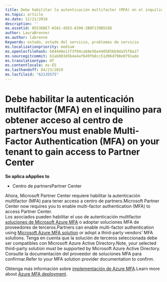 ```yaml
---
title: Debe habilitar la autenticación multifactor (MFA) en el inquilino para obtener acceso a esta página | Centro de partners
ms.topic: article
ms.date: 12/21/2018
description: ''
ms.assetid: 05536BE7-A581-45D3-A390-2B9F139B5C6D
author: LauraBrenner
ms.author: labrenne
Keywords: estado, estado del servicio, problemas de servicio
ms.localizationpriority: medium
ms.openlocfilehash: b04440e11f3f04ca68e56e440585bb9da55f8a27
ms.sourcegitcommit: b1ab80345b4e4af649fb8cc51d96d798e0791ade
ms.translationtype: HT
ms.contentlocale: es-ES
ms.lasthandoff: 04/23/2019
ms.locfileid: "62135575"
---
```

# <a name="you-must-enable-multi-factor-authentication-mfa-on-your-tenant-to-gain-access-to-partner-center"></a><span data-ttu-id="1a5a8-103">Debe habilitar la autenticación multifactor (MFA) en el inquilino para obtener acceso al centro de partners</span><span class="sxs-lookup"><span data-stu-id="1a5a8-103">You must enable Multi-Factor Authentication (MFA) on your tenant to gain access to Partner Center</span></span>

<span data-ttu-id="1a5a8-104">**Se aplica a**</span><span class="sxs-lookup"><span data-stu-id="1a5a8-104">**Applies to**</span></span>

- <span data-ttu-id="1a5a8-105">Centro de partners</span><span class="sxs-lookup"><span data-stu-id="1a5a8-105">Partner Center</span></span>


<span data-ttu-id="1a5a8-106">Ahora, Microsoft Partner Center requiere habilitar la autenticación multifactor (MFA) para tener acceso a centro de partners.</span><span class="sxs-lookup"><span data-stu-id="1a5a8-106">Microsoft Partner Center now requires you to enable multi-factor authentication (MFA) to access Partner Center.</span></span>  
<span data-ttu-id="1a5a8-107">Los asociados pueden habilitar el uso de autenticación multifactor [soluciones de Microsoft Azure MFA](https://docs.microsoft.com/en-us/azure/active-directory/authentication/concept-mfa-howitworks) o adoptar soluciones MFA de proveedores de terceros.</span><span class="sxs-lookup"><span data-stu-id="1a5a8-107">Partners can enable multi-factor authentication using [Microsoft Azure MFA solution](https://docs.microsoft.com/en-us/azure/active-directory/authentication/concept-mfa-howitworks) or adopt a third-party vendors’ MFA solutions.</span></span> <span data-ttu-id="1a5a8-108">Tenga en cuenta que la solución de terceros seleccionada debe ser compatibles con Microsoft Azure Active Directory.</span><span class="sxs-lookup"><span data-stu-id="1a5a8-108">Note, your selected third-party solution must be supported by Microsoft Azure Active Directory.</span></span> <span data-ttu-id="1a5a8-109">Consulte la documentación del proveedor de soluciones MFA para confirmar.</span><span class="sxs-lookup"><span data-stu-id="1a5a8-109">Refer to your MFA solution provider documentation to confirm.</span></span> 

<span data-ttu-id="1a5a8-110">Obtenga más información sobre [implementación de Azure MFA](https://docs.microsoft.com/en-us/azure/active-directory/authentication/howto-mfa-getstarted).</span><span class="sxs-lookup"><span data-stu-id="1a5a8-110">Learn more about [Azure MFA deployment](https://docs.microsoft.com/en-us/azure/active-directory/authentication/howto-mfa-getstarted).</span></span> 
 
